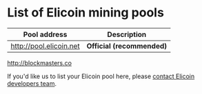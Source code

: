 # List of Elicoin mining pools

Pool address | Description
------------ | -----------
http://pool.elicoin.net | **Official (recommended)**
http://blockmasters.co

If you'd like us to list your Elicoin pool here, please [contact Elicoin developers team](./README.md#contact-info-and-links).
